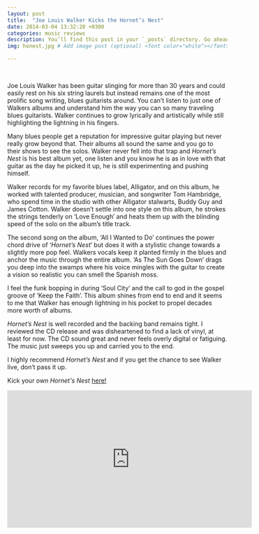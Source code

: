 ```yaml
---
layout: post
title:  "Joe Louis Walker Kicks the Hornet’s Nest"
date: 2014-03-04 13:32:20 +0300
categories: music reviews
description: You’ll find this post in your `_posts` directory. Go ahead and edit it and re-build the site to see your changes. # Add post description (optional)
img: honest.jpg # Add image post (optional) <font color="white"></font>

---
```


<font color="white">Hornet’s Nest is well recorded and the backing band remains tight                                                 </font>

Joe Louis Walker has been guitar slinging for more than 30 years and could easily rest on his six string laurels but instead remains one of the most prolific song writing, blues guitarists around. You can’t listen to just one of Walkers albums and understand him the way you can so many traveling blues guitarists. Walker continues to grow lyrically and artistically while still highlighting the lightning in his fingers.

Many blues people get a reputation for impressive guitar playing but never really grow beyond that. Their albums all sound the same and you go to their shows to see the solos. Walker never fell into that trap and *Hornet’s Nest* is his best album yet, one listen and you know he is as in love with that guitar as the day he picked it up, he is still experimenting and pushing himself.

Walker records for my favorite blues label, Alligator, and on this album, he worked with talented producer, musician, and songwriter Tom Hambridge, who spend time in the studio with other Alligator stalwarts, Buddy Guy and James Cotton.  Walker doesn’t settle into one style on this album, he strokes the strings tenderly on ‘Love Enough’ and heats them up with the blinding speed of the solo on the album’s title track.

The second song on the album, ‘All I Wanted to Do’ continues the power chord drive of ‘*Hornet’s Nest*’ but does it with a stylistic change towards a slightly more pop feel. Walkers vocals keep it planted firmly in the blues and anchor the music through the entire album.  ‘As The Sun Goes Down’ drags you deep into the swamps where his voice mingles with the guitar to create a vision so realistic you can smell the Spanish moss.

I feel the funk bopping in during ‘Soul City’ and the call to god in the gospel groove of ‘Keep the Faith’. This album shines from end to end and it seems to me that Walker has enough lightning in his pocket to propel decades more worth of albums.

*Hornet’s Nest* is well recorded and the backing band remains tight. I reviewed the CD release and was disheartened to find a lack of vinyl, at least for now. The CD sound great and never feels overly digital or fatiguing. The music just sweeps you up and carried you to the end.

I highly recommend *Hornet’s Nest* and if you get the chance to see Walker live, don’t pass it up.

Kick your own *Hornet's Nest* [here!](https://amzn.to/2QDmkR8)

<iframe width="560" height="315" src="https://www.youtube.com/embed/8SlyZyg7xHE" frameborder="0" allow="accelerometer; autoplay; encrypted-media; gyroscope; picture-in-picture" allowfullscreen></iframe>


